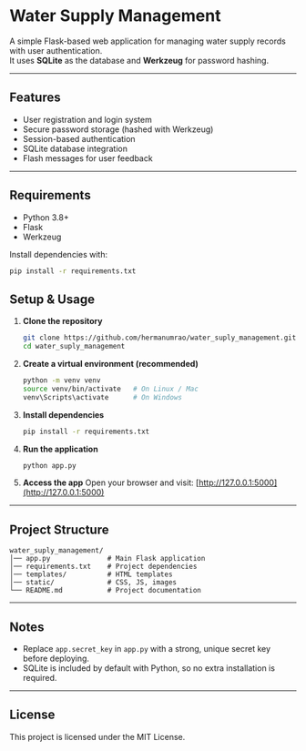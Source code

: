 # Water Supply Management

A simple Flask-based web application for managing water supply records with user authentication.  
It uses **SQLite** as the database and **Werkzeug** for password hashing.

---

## Features
- User registration and login system
- Secure password storage (hashed with Werkzeug)
- Session-based authentication
- SQLite database integration
- Flash messages for user feedback

---

## Requirements
- Python 3.8+
- Flask
- Werkzeug

Install dependencies with:

```bash
pip install -r requirements.txt
```


## Setup & Usage

1. **Clone the repository**

   ```bash
   git clone https://github.com/hermanumrao/water_suply_management.git
   cd water_suply_management
   ```

2. **Create a virtual environment (recommended)**

   ```bash
   python -m venv venv
   source venv/bin/activate   # On Linux / Mac
   venv\Scripts\activate      # On Windows
   ```

3. **Install dependencies**

   ```bash
   pip install -r requirements.txt
   ```

4. **Run the application**

   ```bash
   python app.py
   ```

5. **Access the app**
   Open your browser and visit: [http://127.0.0.1:5000](http://127.0.0.1:5000)

---

## Project Structure

```
water_suply_management/
│── app.py              # Main Flask application
│── requirements.txt    # Project dependencies
│── templates/          # HTML templates
│── static/             # CSS, JS, images
└── README.md           # Project documentation
```

---

## Notes

* Replace `app.secret_key` in `app.py` with a strong, unique secret key before deploying.
* SQLite is included by default with Python, so no extra installation is required.

---

## License

This project is licensed under the MIT License.
